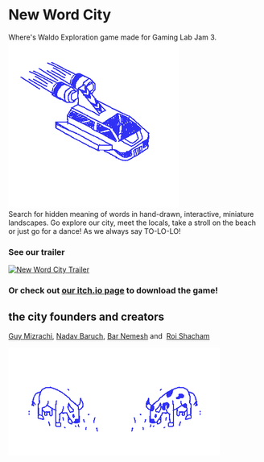 # New Word City
Where's Waldo Exploration game made for Gaming Lab Jam 3.  
<img src="/Assets/Graphics/Definitely Cut At The Top Icon/Ship for git.png">  
Search for hidden meaning of words in hand-drawn, interactive, miniature landscapes. Go explore our city, meet the locals, take a stroll on the beach or just go for a dance! As we always say TO-LO-LO!  
### See our trailer
[![New Word City Trailer](http://img.youtube.com/vi/2Lz_H52NVfc/0.jpg)](https://youtu.be/2Lz_H52NVfc "New Word City Trailer")  
### Or check out **[our itch.io page](https://guymizrachi.itch.io/nwc "New Word City")** to download the game!  
## the city founders and creators  
<p><a href="https://eitan-leviev.itch.io/"></a><a href="https://guymizrachi.itch.io/" target="_blank">Guy Mizrachi</a>, <a href="https://nadavbaruch.itch.io/" target="_blank">Nadav Baruch</a>, <a href="https://giantsteak.itch.io/" target="_blank">Bar Nemesh</a>&nbsp;and&nbsp;&nbsp;<a href="https://oochie.itch.io/" target="_blank">Roi Shacham</a></p>  
<p><img src="Assets/Graphics/Definitely Cut At The Top Icon/Cow for git 2.png"><img src="Assets/Graphics/Definitely Cut At The Top Icon/Cow for git 1.png"><br></p>  

